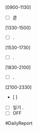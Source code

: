 [0900-1130]
- [ ] 콛

[1330-1500]
- [ ] .

[1530-1730]
- [ ] .

[1830-2100]
- [ ] .

[2100-2330]
- [ ] 
- [ ] 일기
	.
- [ ] OFF

#DailyReport 